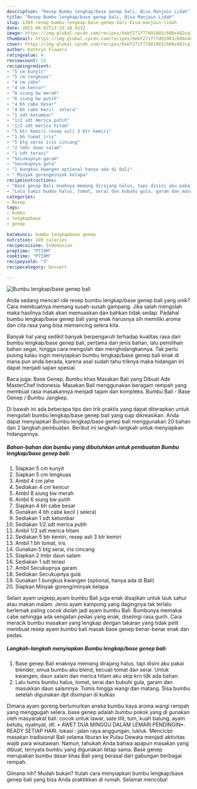 ```yaml
---
description: "Resep Bumbu lengkap/base genep bali, Bisa Manjain Lidah"
title: "Resep Bumbu lengkap/base genep bali, Bisa Manjain Lidah"
slug: 1384-resep-bumbu-lengkap-base-genep-bali-bisa-manjain-lidah
date: 2021-06-02T13:33:10.933Z
image: https://img-global.cpcdn.com/recipes/6ebf271f77d01083/680x482cq70/bumbu-lengkapbase-genep-bali-foto-resep-utama.jpg
thumbnail: https://img-global.cpcdn.com/recipes/6ebf271f77d01083/680x482cq70/bumbu-lengkapbase-genep-bali-foto-resep-utama.jpg
cover: https://img-global.cpcdn.com/recipes/6ebf271f77d01083/680x482cq70/bumbu-lengkapbase-genep-bali-foto-resep-utama.jpg
author: Kathryn Flowers
ratingvalue: 4
reviewcount: 13
recipeingredient:
- "5 cm kunyit"
- "5 cm lengkuas"
- "4 cm jahe"
- "4 cm kencur"
- "8 siung bw merah"
- "6 siung bw putih"
- "4 bh cabe besar"
- "4 bh cabe kecil  selera"
- "1 sdt ketumbar"
- "1/2 sdt merica putih"
- "1/2 sdt merica hitam"
- "5 btr kemiri resep asli 3 btr kemiri"
- "1 bh tomat iris"
- "5 btg serai iris cincang"
- "2 lmbr daun salam"
- "1 sdt terasi"
- "Secukupnya garam"
- "Secukupnya gula"
- "1 bungkus kwangen optional hanya ada di Bali"
- " Minyak gorengminyak kelapa"
recipeinstructions:
- "Base genep Bali enaknya memang dirajang halus, tapi disini aku pakai blender, smua bumbu aku blend, kecuali tomat dan serai. Untuk kwangen, daun salam dan merica hitam aku skip krn tdk ada bahan."
- "Lalu tumis bumbu halus, tomat, serai dan bubuhi gula, garam dan masukkan daun salamnya. Tumis hingga wangi dan matang. Sisa bumbu setelah digunakan dpt disimpan di kulkas"
categories:
- Resep
tags:
- bumbu
- lengkapbase
- genep

katakunci: bumbu lengkapbase genep 
nutrition: 249 calories
recipecuisine: Indonesian
preptime: "PT19M"
cooktime: "PT59M"
recipeyield: "3"
recipecategory: Dessert

---
```



![Bumbu lengkap/base genep bali](https://img-global.cpcdn.com/recipes/6ebf271f77d01083/680x482cq70/bumbu-lengkapbase-genep-bali-foto-resep-utama.jpg)

Anda sedang mencari ide resep bumbu lengkap/base genep bali yang unik? Cara membuatnya memang susah-susah gampang. Jika salah mengolah maka hasilnya tidak akan memuaskan dan bahkan tidak sedap. Padahal bumbu lengkap/base genep bali yang enak harusnya sih memiliki aroma dan cita rasa yang bisa memancing selera kita.

Banyak hal yang sedikit banyak berpengaruh terhadap kualitas rasa dari bumbu lengkap/base genep bali, pertama dari jenis bahan, lalu pemilihan bahan segar, hingga cara mengolah dan menghidangkannya. Tak perlu pusing kalau ingin menyiapkan bumbu lengkap/base genep bali enak di mana pun anda berada, karena asal sudah tahu triknya maka hidangan ini dapat menjadi sajian spesial.

Baca juga: Base Genep, Bumbu khas Masakan Bali yang Dibuat Ade MasterChef Indonesia. Masakan Bali menggunakan beragam rempah yang membuat rasa masakannya menjadi tajam dan kompleks. Bumbu Bali - Base Genep / Bumbu Jangkep.


Di bawah ini ada beberapa tips dan trik praktis yang dapat diterapkan untuk mengolah bumbu lengkap/base genep bali yang siap dikreasikan. Anda dapat menyiapkan Bumbu lengkap/base genep bali menggunakan 20 bahan dan 2 langkah pembuatan. Berikut ini langkah-langkah untuk menyiapkan hidangannya.

<!--inarticleads1-->

##### Bahan-bahan dan bumbu yang dibutuhkan untuk pembuatan Bumbu lengkap/base genep bali:

1. Siapkan 5 cm kunyit
1. Siapkan 5 cm lengkuas
1. Ambil 4 cm jahe
1. Sediakan 4 cm kencur
1. Ambil 8 siung bw merah
1. Ambil 6 siung bw putih
1. Siapkan 4 bh cabe besar
1. Gunakan 4 bh cabe kecil ( selera)
1. Sediakan 1 sdt ketumbar
1. Sediakan 1/2 sdt merica putih
1. Ambil 1/2 sdt merica hitam
1. Sediakan 5 btr kemiri, resep asli 3 btr kemiri
1. Ambil 1 bh tomat, iris
1. Gunakan 5 btg serai, iris cincang
1. Siapkan 2 lmbr daun salam
1. Sediakan 1 sdt terasi
1. Ambil Secukupnya garam
1. Sediakan Secukupnya gula
1. Gunakan 1 bungkus kwangen (optional, hanya ada di Bali)
1. Siapkan  Minyak goreng/minyak kelapa


Selain ayam ungkep,ayam bumbu Bali juga enak disajikan untuk lauk sahur atau makan malam. Jenis ayam kampung yang dagingnya tak terlalu berlemak paling cocok diolah jadi ayam bumbu Bali. Bumbunya memakai cabe sehingga ada sengatan pedas yang enak, diselingi rasa gurih. Cara meracik bumbu masakan yang lengkap dengan takaran yang tidak pelit membuat resep ayam bumbu bali masak base genep benar-benar enak dan pedas. 

<!--inarticleads2-->

##### Langkah-langkah menyiapkan Bumbu lengkap/base genep bali:

1. Base genep Bali enaknya memang dirajang halus, tapi disini aku pakai blender, smua bumbu aku blend, kecuali tomat dan serai. Untuk kwangen, daun salam dan merica hitam aku skip krn tdk ada bahan.
1. Lalu tumis bumbu halus, tomat, serai dan bubuhi gula, garam dan masukkan daun salamnya. Tumis hingga wangi dan matang. Sisa bumbu setelah digunakan dpt disimpan di kulkas


Dimana ayam goreng berlumurkan aneka bumbu kaya aroma wangi rempah yang menggugah selera. base genep adalah bumbu pokok yang di gunakan oleh masyarakat bali. cocok untuk lawar, sate lilit, tum, kuah balung, ayam betutu, nyatnyat, dll. • AWET DUA MINGGU DALAM LEMARI PENDINGIN•. READY SETIAP HARI. lokasi : jalan raya anggungan, lukluk. Mencicipi masakan tradisional Bali selama liburan ke Pulau Dewata menjadi aktivitas wajib para wisatawan. Namun, tahukah Anda bahwa apapun masakan yang dibuat, ternyata bumbu yang digunakan tetap sama. Base genep merupakan bumbu dasar khas Bali yang berasal dari gabungan berbagai rempah. 

Gimana nih? Mudah bukan? Itulah cara menyiapkan bumbu lengkap/base genep bali yang bisa Anda praktikkan di rumah. Selamat mencoba!
